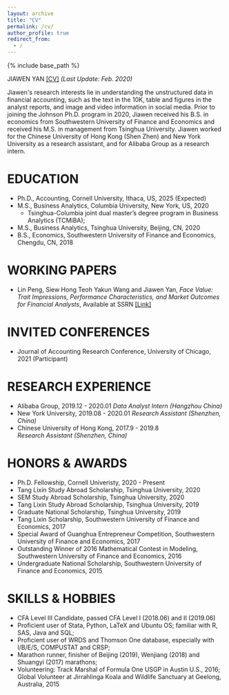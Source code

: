 ```yaml
---
layout: archive
title: "CV"
permalink: /cv/
author_profile: true
redirect_from:
  - /
---
```


{% include base_path %}

JIAWEN YAN [[CV]](http://charlesyan1.github.io/files/CV/Jiawen_Yan_CV_Nov_2019_LaTeX.pdf) *(Last Update: Feb. 2020)* 

Jiawen's research interests lie in understanding the unstructured data in financial accounting, such as the text in the 10K, table and figures in the analyst reports, and image and video information in social media. Prior to joining the Johnson Ph.D. program in 2020, Jiawen received his B.S. in economics from Southwestern University of Finance and Economics and received his M.S. in management from Tsinghua University. Jiawen worked for the Chinese University of Hong Kong (Shen Zhen) and New York University as a research assistant, and for Alibaba Group as a research intern.


EDUCATION
======
* Ph.D., Accounting, Cornell University, Ithaca, US, 2025 (Expected)
* M.S., Business Analytics, Columbia University, New York, US, 2020
  * Tsinghua-Columbia joint dual master’s degree program in Business Analytics (TCMiBA); 
* M.S., Business Analytics, Tsinghua University, Beijing, CN, 2020 
* B.S., Economics, Southwestern University of Finance and Economics, Chengdu, CN, 2018

WORKING PAPERS
======
* Lin Peng, Siew Hong Teoh Yakun Wang and Jiawen Yan, *Face Value: Trait Impressions, Performance Characteristics, and Market Outcomes for Financial Analysts*, Available at SSRN [[Link]](https://papers.ssrn.com/sol3/papers.cfm?abstract_id=3741735)

INVITED CONFERENCES 
======
* Journal of Accounting Research Conference, University of Chicago, 2021 (Participant)


RESEARCH EXPERIENCE
======
* Alibaba Group, 2019.12 - 2020.01 
  *Data Analyst Intern (Hangzhou China)*
* New York University, 2019.08 - 2020.01 
  *Research Assistant (Shenzhen, China)*  
* Chinese University of Hong Kong, 2017.9 - 2019.8   
  *Research Assistant (Shenzhen, China)*  
  

HONORS & AWARDS
======
  * Ph.D. Fellowship, Cornell Univeristy, 2020 - Present
  * Tang Lixin Study Abroad Scholarship, Tsinghua University, 2020
  * SEM Study Abroad Scholarship, Tsinghua University, 2020
  * Tang Lixin Study Abroad Scholarship, Tsinghua University, 2019
  * Graduate National Scholarship, Tsinghua University, 2019
  * Tang Lixin Scholarship, Southwestern University of Finance and Economics, 2017
  * Special Award of Guanghua Entrepreneur Competition, Southwestern University of Finance and Economics, 2017
  * Outstanding Winner of 2016 Mathematical Contest in Modeling, Southwestern University of Finance and Economics, 2016
  * Undergraduate National Scholarship, Southwestern University of Finance and Economics, 2015


SKILLS & HOBBIES
======
  * CFA Level III Candidate, passed CFA Level I (2018.06) and II (2019.06) 
  * Proficient user of Stata, Python, LaTeX and Ubuntu OS; familiar with R, SAS, Java and SQL;
  * Proficient user of WRDS and Thomson One database, especially with I/B/E/S, COMPUSTAT and CRSP;
  * Marathon runner, finisher of Beijing (2019), Wenjiang (2018) and Shuangyi (2017) marathons;
  * Volunteering: Track Marshal of Formula One USGP in Austin U.S., 2016; Global Volunteer at Jirrahlinga Koala and Wildlife Sanctuary at Geelong, Australia, 2015




